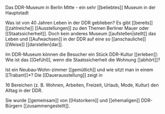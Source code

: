 Das DDR-Museum in Berlin Mitte - ein sehr [[beliebtes]] Museum in der Hauptstadt 

Was ist von 40 Jahren Leben in der DDR geblieben? Es gibt [[bereits]] [[zahlreiche]] [[Ausstellungen]] zu den Themen Berliner Mauer oder [[Staatssicherheit]]. 
Doch kein anderes Museum [[aufstellen|stellt]] das Leben und [[Aufwachsen]] in der DDR auf eine so [[anschauliche]] [[Weise]] [[darstellen|dar]].

Im DDR-Museum können die Besucher ein Stück DDR-Kultur [[erleben]]: Wie ist das [[Gefühl]], wenn die Staatssicherheit die Wohnung [[abhört]]? 

Ist ein Neubau-Wohn-zimmer [[gemütlich]] und wie sitzt man in einem [[Trabant]]*? Die [[Dauerausstellung]] zeigt in

16 Bereichen (z. B. Wohnen, Arbeiten, Freizeit, Urlaub, Mode, Kultur) den Alltag in der DDR.

Sie wurde [[gemeinsam]] von [[Historikern]] und [[ehemaligen]] DDR-Bürgern [[zusammengestellt]].